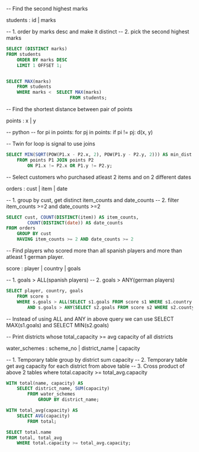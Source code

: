 -- Find the second highest marks

students : id | marks

-- 1. order by marks desc and make it distinct
-- 2. pick the second highest marks

```sql
SELECT (DISTINCT marks)
FROM students
    ORDER BY marks DESC
    LIMIT 1 OFFSET 1;
```

```sql

SELECT MAX(marks)
    FROM students
    WHERE marks <  SELECT MAX(marks)
                        FROM students;
```

-- Find the shortest distance between pair of points

points : x | y

-- python
-- for pi in points:
        for pj in points:
            if pi != pj:
                d(x, y)

-- Twin for loop is signal to use joins

```sql
SELECT MIN(SQRT(POW(P1.x - P2.x, 2), POW(P1.y - P2.y, 2))) AS min_dist
    FROM points P1 JOIN points P2
        ON P1.x != P2.x OR P1.y != P2.y;
```

-- Select customers who purchased atleast 2 items and on 2 different dates

orders : cust | item | date

-- 1. group by cust, get distinct item_counts and date_counts
-- 2. filter item_counts >=2 and date_counts >=2

```sql
SELECT cust, COUNT(DISTINCT(item)) AS item_counts,
        COUNT(DISTINCT(date)) AS date_counts
FROM orders
    GROUP BY cust
    HAVING item_counts >= 2 AND date_counts >= 2
```

-- Find players who scored more than all spanish players and more than atleast 1 german player.

score : player | country | goals

-- 1. goals > ALL(spanish players)
-- 2. goals > ANY(german players)

```sql
SELECT player, country, goals 
    FROM score s
    WHERE s.goals > ALL(SELECT s1.goals FROM score s1 WHERE s1.country = 'Spain')
        AND s.goals > ANY(SELECT s2.goals FROM score s2 WHERE s2.county = 'Germany');
```

-- Instead of using ALL and ANY in above query we can use SELECT MAX(s1.goals) and SELECT MIN(s2.goals)


-- Print districts whose total_capacity >= avg capacity of all districts

water_schemes : scheme_no | district_name | capacity

-- 1. Temporary table group by district sum capacity
-- 2. Temporary table get avg capacity for each district from above table
-- 3. Cross product of above 2 tables where total.capacity >= total_avg.capacity

```sql
WITH total(name, capacity) AS
    SELECT district_name, SUM(capacity)
        FROM water_schemes
            GROUP BY district_name;

WITH total_avg(capacity) AS
    SELECT AVG(capacity)
        FROM total;

SELECT total.name
FROM total, total_avg
    WHERE total.capacity >= total_avg.capacity;
```